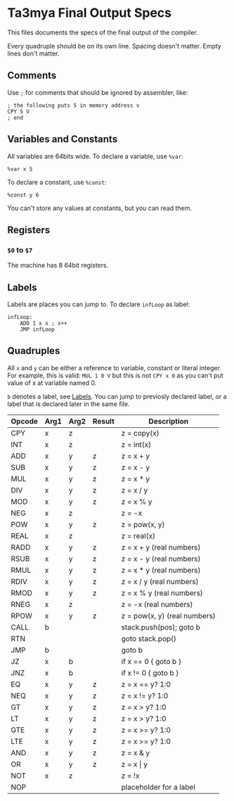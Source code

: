 # Ta3mya Final Output Specs
This files documents the specs of the final output of the compiler.

Every quadruple should be on its own line.
Spacing doesn't matter.
Empty lines don't matter.

## Comments
Use `;` for comments that should be ignored by assembler, like:
```
; the following puts 5 in memory address v
CPY 5 V
; end
```

## Variables and Constants
All variables are 64bits wide.
To declare a variable, use `%var`:
```
%var x 5
```

To declare a constant, use `%const`:
```
%const y 6
```

You can't store any values at constants, but you can read them.

## Registers
### `$0` to `$7`
The machine has 8 64bit registers.

## Labels
Labels are places you can jump to.
To declare `infLoop` as label:
```
infLoop:
    ADD 1 x x ; x++
    JMP infLoop
```

## Quadruples
All `x` and `y` can be either a reference to variable, constant or literal integer.
For example, this is valid: `MUL 1 0 V` but this is not `CPY x 0` as you can't put value of x at variable named 0.

`b` denotes a label, see [Labels](#labels).
You can jump to previosly declared label, or a label that is declared later in the same file.

| Opcode | Arg1 | Arg2 | Result | Description                  |
|--------|------|------|--------|------------------------------|
| CPY    | x    | z    |        | z = copy(x)                  |
| INT    | x    | z    |        | z = int(x)                   |
| ADD    | x    | y    | z      | z = x + y                    |
| SUB    | x    | y    | z      | z = x - y                    |
| MUL    | x    | y    | z      | z = x * y                    |
| DIV    | x    | y    | z      | z = x / y                    |
| MOD    | x    | y    | z      | z = x % y                    |
| NEG    | x    | z    |        | z = -x                       |
| POW    | x    | y    | z      | z = pow(x, y)                |
| REAL   | x    | z    |        | z = real(x)                  |
| RADD   | x    | y    | z      | z = x + y     (real numbers) |
| RSUB   | x    | y    | z      | z = x - y     (real numbers) |
| RMUL   | x    | y    | z      | z = x * y     (real numbers) |
| RDIV   | x    | y    | z      | z = x / y     (real numbers) |
| RMOD   | x    | y    | z      | z = x % y     (real numbers) |
| RNEG   | x    | z    |        | z = -x        (real numbers) |
| RPOW   | x    | y    | z      | z = pow(x, y) (real numbers) |
| CALL   | b    |      |        | stack.push(pos); goto b      |
| RTN    |      |      |        | goto stack.pop()             |
| JMP    | b    |      |        | goto b                       |
| JZ     | x    | b    |        | if x == 0 { goto b }         |
| JNZ    | x    | b    |        | if x != 0 { goto b }         |
| EQ     | x    | y    | z      | z = x == y? 1:0              |
| NEQ    | x    | y    | z      | z = x != y? 1:0              |
| GT     | x    | y    | z      | z = x >  y? 1:0              |
| LT     | x    | y    | z      | z = x >  y? 1:0              |
| GTE    | x    | y    | z      | z = x >= y? 1:0              |
| LTE    | x    | y    | z      | z = x >= y? 1:0              |
| AND    | x    | y    | z      | z = x & y                    |
| OR     | x    | y    | z      | z = x \| y                   |
| NOT    | x    | z    |        | z = !x                       |
| NOP    |      |      |        | placeholder for a label      |
